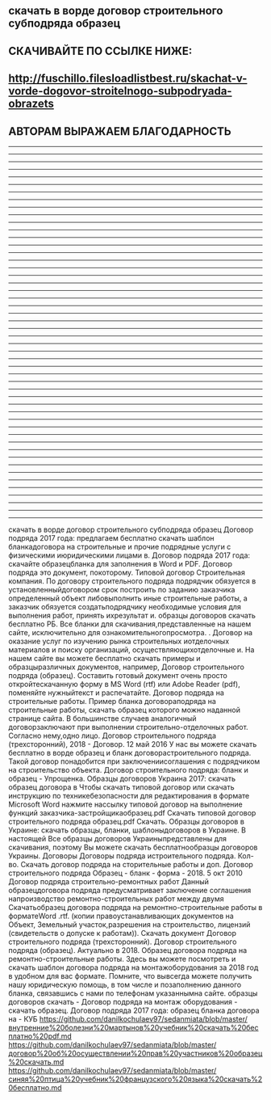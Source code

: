 скачать в ворде договор строительного субподряда образец
--------------------------------------------------
СКАЧИВАЙТЕ ПО ССЫЛКЕ НИЖЕ:
--------------------------------------------------
http://fuschillo.filesloadlistbest.ru/skachat-v-vorde-dogovor-stroitelnogo-subpodryada-obrazets
--------------------------------------------------
АВТОРАМ ВЫРАЖАЕМ БЛАГОДАРНОСТЬ
--------------------------------------------------
--------------------------------------------------
--------------------------------------------------
--------------------------------------------------
--------------------------------------------------
--------------------------------------------------
--------------------------------------------------
--------------------------------------------------
--------------------------------------------------
--------------------------------------------------
--------------------------------------------------
--------------------------------------------------
--------------------------------------------------
--------------------------------------------------
--------------------------------------------------
--------------------------------------------------
--------------------------------------------------
--------------------------------------------------
--------------------------------------------------
--------------------------------------------------
--------------------------------------------------
--------------------------------------------------
--------------------------------------------------
--------------------------------------------------
--------------------------------------------------
--------------------------------------------------
--------------------------------------------------
--------------------------------------------------
--------------------------------------------------
--------------------------------------------------
--------------------------------------------------
--------------------------------------------------
--------------------------------------------------
--------------------------------------------------
--------------------------------------------------
--------------------------------------------------
--------------------------------------------------
--------------------------------------------------
--------------------------------------------------
--------------------------------------------------
--------------------------------------------------
--------------------------------------------------
--------------------------------------------------
--------------------------------------------------
--------------------------------------------------
--------------------------------------------------
--------------------------------------------------
--------------------------------------------------
--------------------------------------------------
--------------------------------------------------
--------------------------------------------------
скачать в ворде договор строительного субподряда образец Договор подряда 2017 года: предлагаем бесплатно скачать шаблон бланкадоговора на строительные и прочие подрядные услуги с физическими июридическими лицами в.  Договор подряда 2017 года: скачайте образецбланка для заполнения в Word и PDF. Договор подряда  это документ, покоторому. Типовой договор  Строительная компания. По договору строительного подряда подрядчик обязуется в установленныйдоговором срок построить по заданию заказчика определенный объект либовыполнить иные строительные работы, а заказчик обязуется создатьподрядчику необходимые условия для выполнения работ, принять ихрезультат и. образцы договоров скачать бесплатно РБ.  Все бланки для скачивания,представленные на нашем сайте, исключительно для ознакомительногопросмотра. . Договор на оказание услуг по изучению рынка строительных иотделочных материалов и поиску организаций, осуществляющихотделочные и. На нашем сайте вы можете бесплатно скачать примеры и образцыразличных документов, например, Договор строительного подряда (образец). Составить готовый документ очень просто  откройтескачанную форму в MS Word (rtf) или Adobe Reader (pdf), поменяйте нужныйтекст и распечатайте. Договор подряда на строительные работы. Пример бланка договораподряда на строительные работы, скачать образец которого можно наданной странице сайта. В большинстве случаев аналогичный договорзаключают при выполнении строительно-отделочных работ. Согласно нему,одно лицо. Договор строительного подряда (трехсторонний), 2018 - Договор. 12 май 2016  У нас вы можете скачать бесплатно в ворде образец и бланк договорастроительного подряда. Такой договор понадобится при заключениисоглашения с подрядчиком на строительство объекта. Договор строительного подряда: бланк и образец - Упрощенка. Образцы договоров Украина 2017: скачать образец договора в
Чтобы скачать типовой договор или скачать инструкцию по техникебезопасности для редактирования в формате Microsoft Word нажмите нассылку  типовой договор на выполнение функций заказчика-застройщикаобразец.pdf  Скачать  типовой договор строительного подряда образец.pdf Скачать. Образцы договоров в Украине: скачать образцы, бланки, шаблоныдоговоров в Украине. В настоящей  Все образцы договоров Украиныпредставлены для скачивания, поэтому Вы можете скачать бесплатнообразцы договоров Украины. Договоры  Договоры подряда истроительного подряда. Кол-во. Скачать договор подряда на сторительные работы и доп. Договор строительного подряда  Образец - бланк - форма - 2018. 5 окт 2010  Договор подряда строительно-ремонтных работ  Данный образецдоговора подряда предусматривает заключение соглашения напроизводство ремонтно-строительных работ между двумя  Скачатьобразец договора подряда на ремонтно-строительные работы в форматеWord .rtf. (копии правоустанавливающих документов на Объект, Земельный участок,разрешения на строительство, лицензий (свидетельств о допуске к работам)). Скачать документ Договор строительного подряда (трехсторонний). Договор строительного подряда (образец). Актуально в 2018. Образец договора подряда на ремонтно-строительные работы. Здесь вы можете посмотреть и скачать шаблон договора подряда на монтажоборудования за 2018 год в удобном для вас формате. Помните, что вывсегда можете получить нашу юридическую помощь, в том числе и позаполнению данного бланка, связавшись с нами по телефонам указаннымна сайте. образцы договоров скачать -
Договор подряда на монтаж оборудования - скачать образец. Договор подряда 2017 года: образец бланка договора на  - КУБ
https://github.com/danilkochulaev97/sedanmiata/blob/master/внутренние%20болезни%20мартынов%20учебник%20скачать%20бесплатно%20pdf.md
https://github.com/danilkochulaev97/sedanmiata/blob/master/договор%20об%20осуществлении%20прав%20участников%20образец%20скачать.md
https://github.com/danilkochulaev97/sedanmiata/blob/master/синяя%20птица%20учебник%20французского%20языка%20скачать%20бесплатно.md